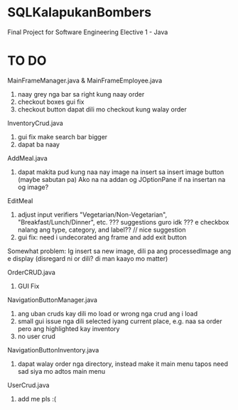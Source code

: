 # SQLKalapukanBombers

Final Project for Software Engineering Elective 1 - Java

# TO DO
MainFrameManager.java & MainFrameEmployee.java
  1. naay grey nga bar sa right kung naay order
  2. checkout boxes gui fix
  3. checkout button dapat dili mo checkout kung walay order

InventoryCrud.java
  1. gui fix make search bar bigger
  2. dapat ba naay

AddMeal.java
  1. dapat makita pud kung naa nay image na insert sa insert image button (maybe sabutan pa)
       Ako na na addan og JOptionPane if na insertan na og image?

EditMeal
  1. adjust input verifiers
    "Vegetarian/Non-Vegetarian", "Breakfast/Lunch/Dinner", etc.
    ??? suggestions guro idk ???
      e checkbox nalang ang type, category, and label?? // nice suggestion
  2. gui fix: need i undecorated ang frame and add exit button
     
  Somewhat problem:
    Ig insert sa new image, dili pa ang processedImage ang e display (disregard ni or dili? di man kaayo mo matter)

OrderCRUD.java
  1. GUI Fix

NavigationButtonManager.java
  1. ang uban cruds kay dili mo load or wrong nga crud ang i load
  2. small gui issue nga dili selected iyang current place, e.g. naa sa order pero ang highlighted kay inventory
  3. no user crud
     
NavigationButtonInventory.java
  1. dapat walay order nga directory, instead make it main menu tapos need sad siya mo adtos main menu
     
UserCrud.java
  1. add me pls :(
